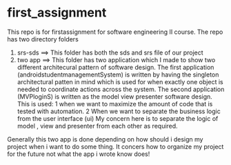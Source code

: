 # first_assignment
This repo is for firstassignment for software engineering II course.
The repo has two directory folders 
1) srs-sds ==> This folder has both the sds and srs file of our project
2) two app ==> This  folder has two application which  I made to show two different architecural pattern of software design.
The first application (androidstudentmanagementSystem)  is written by having the singleton architectural patten in mind which is used for when exactly one object is needed to coordinate actions across the system. 
The second application (MVPloginS) is written as the model view presenter software design. This is  used: 
        1	when we want to maximize the amount of code that is tested with automation.
        2	When we want to separate the business logic from the user interface (ui)
My concern here is to  separate the logic of model , view and presenter from each other as required.

Generally this two app is done depending on how should i design my project when i want to do some thing. It concers how to organize my project for the future not what the app  i wrote know does!
